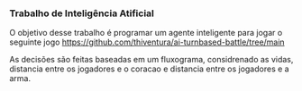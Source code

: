 ### Trabalho de Inteligência Atificial 

O objetivo desse trabalho é  programar um agente inteligente para jogar o seguinte jogo https://github.com/thiventura/ai-turnbased-battle/tree/main

As decisões são feitas baseadas em um fluxograma, considrenado as vidas, distancia entre os jogadores e o coracao e distancia entre os jogadores e a arma.


 
